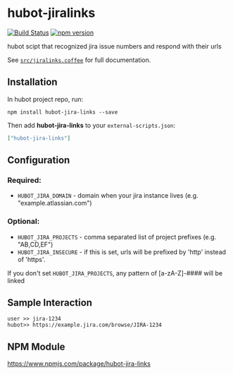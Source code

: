 # hubot-jiralinks

[![Build Status](https://travis-ci.org/bdashrad/hubot-jiralinks.svg?branch=master)](https://travis-ci.org/bdashrad/hubot-jiralinks)
[![npm version](https://badge.fury.io/js/hubot-jira-links.svg)](https://badge.fury.io/js/hubot-jira-links)

hubot scipt that recognized jira issue numbers and respond with their urls

See [`src/jiralinks.coffee`](src/jiralinks.coffee) for full documentation.

## Installation

In hubot project repo, run:

`npm install hubot-jira-links --save`

Then add **hubot-jira-links** to your `external-scripts.json`:

```json
["hubot-jira-links"]
```

## Configuration
### Required:
* `HUBOT_JIRA_DOMAIN` - domain when your jira instance lives (e.g. "example.atlassian.com")
### Optional:
* `HUBOT_JIRA_PROJECTS` - comma separated list of project prefixes (e.g. "AB,CD,EF")
* `HUBOT_JIRA_INSECURE` - if this is set, urls will be prefixed by 'http' instead  of 'https'.

If you don't set `HUBOT_JIRA_PROJECTS`, any pattern of [a-zA-Z]-#### will be linked

## Sample Interaction

```
user >> jira-1234
hubot>> https://example.jira.com/browse/JIRA-1234
```

## NPM Module

https://www.npmjs.com/package/hubot-jira-links
